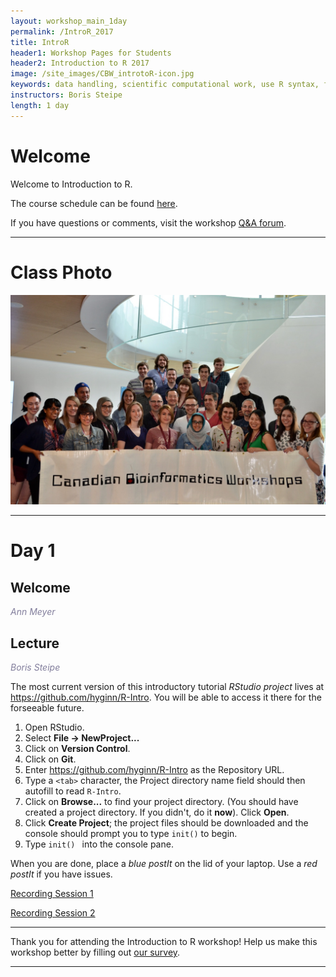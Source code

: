 ```yaml
---
layout: workshop_main_1day
permalink: /IntroR_2017
title: IntroR
header1: Workshop Pages for Students
header2: Introduction to R 2017
image: /site_images/CBW_introtoR-icon.jpg
keywords: data handling, scientific computational work, use R syntax, functions and packages
instructors: Boris Steipe
length: 1 day
---
```

# Welcome <a id="welcome"></a>

Welcome to Introduction to R.  

The course schedule can be found [here](https://bioinformaticsdotca.github.io/intror_2017_schedule). 

If you have questions or comments, visit the workshop [Q&A forum](https://noteapp.com/IntroR2017).

***

# Class Photo
 
<img src="https://github.com/bioinformaticsdotca/IntroR_2017/blob/master/CBW-June-12.jpeg?raw=true" alt="Class Photo" width="750" />


***

# Day 1 <a id="day1"></a>

## Welcome

*<font color="#827e9c">Ann Meyer</font>*

## Lecture

*<font color="#827e9c">Boris Steipe</font>* 

The most current version of this introductory tutorial *RStudio project* lives at <https://github.com/hyginn/R-Intro>. You will be able to access it there for the forseeable future.  
  
1. Open RStudio.  
2. Select **File → NewProject...**  
3. Click on **Version Control**.  
4. Click on **Git**.  
5. Enter <https://github.com/hyginn/R-Intro> as the Repository URL.  
6. Type a `<tab>` character, the Project directory name field should then autofill to read `R-Intro`.  
7. Click on **Browse...** to find your project directory. (You should have created a project directory. If you didn't, do it **now**). Click **Open**.  
8. Click **Create Project**; the project files should be downloaded and the console should prompt you to type `init()` to begin.  
9. Type `init() ` into the console pane.  

When you are done, place a _blue postIt_ on the lid of your laptop. Use a _red postIt_ if you have issues.  

[Recording Session 1](https://youtu.be/qPkty78cuC8)

[Recording Session 2](https://youtu.be/rx0weSoLDx0)

***

Thank you for attending the Introduction to R workshop! Help us make this workshop better by filling out [our survey](https://goo.gl/forms/DBOqSOJalNuOhLn52).

***

